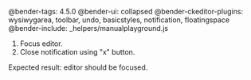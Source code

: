 @bender-tags: 4.5.0
@bender-ui: collapsed
@bender-ckeditor-plugins: wysiwygarea, toolbar, undo, basicstyles, notification, floatingspace
@bender-include: _helpers/manualplayground.js

1. Focus editor.
2. Close notification using "x" button.

Expected result: editor should be focused.